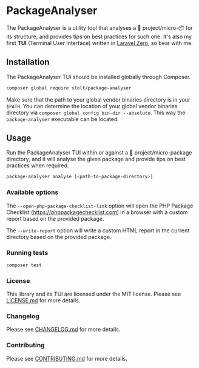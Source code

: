 # PackageAnalyser

The PackageAnalyser is a utility tool that analyses a 🐘 project/micro-📦
for its structure, and provides tips on best practices for such one. It's also my first __TUI__ (Terminal User Interface)
written in [Laravel Zero](https://laravel-zero.com/), so bear with me.

## Installation

The PackageAnalyser TUI should be installed globally through Composer.

``` bash
composer global require stolt/package-analyser
```

Make sure that the path to your global vendor binaries directory is in your `$PATH`.
You can determine the location of your global vendor binaries directory via
`composer global config bin-dir --absolute`. This way the `package-analyser`
executable can be located.

## Usage

Run the PackageAnalyser TUI within or against a 🐘 project/micro-package directory, and it will analyse
the given package and provide tips on best practices when required.

``` bash
package-analyser analyse [<path-to-package-directory>]
```

### Available options

The `--open-php-package-checklist-link` option will open the PHP Package Checklist (https://phppackagechecklist.com) in
a browser with a custom report based on the provided package.

The `--write-report` option will write a custom HTML report in the current directory based on the provided package.

### Running tests

``` bash
composer test
```

### License

This library and its TUI are licensed under the MIT license. Please see [LICENSE.md](LICENSE.md) for more details.

### Changelog

Please see [CHANGELOG.md](CHANGELOG.md) for more details.

### Contributing

Please see [CONTRIBUTING.md](.github/CONTRIBUTING.md) for more details.
